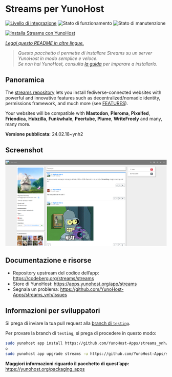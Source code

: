 <!--
N.B.: Questo README è stato automaticamente generato da <https://github.com/YunoHost/apps/tree/master/tools/readme_generator>
NON DEVE essere modificato manualmente.
-->

# Streams per YunoHost

[![Livello di integrazione](https://dash.yunohost.org/integration/streams.svg)](https://dash.yunohost.org/appci/app/streams) ![Stato di funzionamento](https://ci-apps.yunohost.org/ci/badges/streams.status.svg) ![Stato di manutenzione](https://ci-apps.yunohost.org/ci/badges/streams.maintain.svg)

[![Installa Streams con YunoHost](https://install-app.yunohost.org/install-with-yunohost.svg)](https://install-app.yunohost.org/?app=streams)

*[Leggi questo README in altre lingue.](./ALL_README.md)*

> *Questo pacchetto ti permette di installare Streams su un server YunoHost in modo semplice e veloce.*  
> *Se non hai YunoHost, consulta [la guida](https://yunohost.org/install) per imparare a installarlo.*

## Panoramica

The [streams repository](https://codeberg.org/streams/streams/) lets you install fediverse-connected websites with powerful and innovative features such as decentralized/nomadic identity, permissions framework, and much more (see [FEATURES](doc/FEATURES.md)).

Your websites will be compatible with **Mastodon**, **Pleroma**, **Pixelfed**, **Friendica**, **Hubzilla**, **Funkwhale**, **Peertube**, **Plume**, **WriteFreely** and many, many more.


**Versione pubblicata:** 24.02.18~ynh2

## Screenshot

![Screenshot di Streams](./doc/screenshots/example.png)

## Documentazione e risorse

- Repository upstream del codice dell’app: <https://codeberg.org/streams/streams>
- Store di YunoHost: <https://apps.yunohost.org/app/streams>
- Segnala un problema: <https://github.com/YunoHost-Apps/streams_ynh/issues>

## Informazioni per sviluppatori

Si prega di inviare la tua pull request alla [branch di `testing`](https://github.com/YunoHost-Apps/streams_ynh/tree/testing).

Per provare la branch di `testing`, si prega di procedere in questo modo:

```bash
sudo yunohost app install https://github.com/YunoHost-Apps/streams_ynh/tree/testing --debug
o
sudo yunohost app upgrade streams -u https://github.com/YunoHost-Apps/streams_ynh/tree/testing --debug
```

**Maggiori informazioni riguardo il pacchetto di quest’app:** <https://yunohost.org/packaging_apps>
